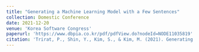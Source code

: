 ```yaml
---
title: "Generating a Machine Learning Model with a Few Sentences"
collection: Domestic Conference
date: 2021-12-20
venue: 'Korea Software Congress'
paperurl: 'https://www.dbpia.co.kr/pdf/pdfView.do?nodeId=NODE11035819'
citation: 'Trirat, P., Shin, Y., Kim, S., & Kim, M. (2021). Generating a Machine Learning Model with a Few Sentences. Korea Software Congress.'
---
```

